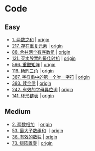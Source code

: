# Code

## Easy

- [1. 两数之和](two_sum/main.go) | [origin](https://leetcode.cn/problems/two-sum/)
- [217. 存在重复元素](contains_duplicate/main.go) | [origin](https://leetcode.cn/problems/contains-duplicate/)
- [88. 合并两个有序数组](merge_sorted_array/main.go) | [origin](https://leetcode.cn/problems/merge-sorted-array/)
- [121. 买卖股票的最佳时机](best_time_to_buy_and_sell_stock/main.go) | [origin](https://leetcode.cn/problems/best-time-to-buy-and-sell-stock/)
- [566. 重塑矩阵](reshape_the_matrix/main.go) | [origin](https://leetcode.cn/problems/reshape-the-matrix/)
- [118. 杨辉三角](pascals_triangle/main.go) | [origin](https://leetcode.cn/problems/reshape-the-matrix/)
- [387. 字符串中的第一个唯一字符](first_unique_character_in_a_string/main.go) | [origin](https://leetcode.cn/problems/first-unique-character-in-a-string/)
- [383. 赎金信](ransom_note/main.go) | [origin](https://leetcode.cn/problems/ransom-note/)
- [242. 有效的字母异位词](valid_anagram/main.go) | [origin](https://leetcode.cn/problems/valid-anagram/)
- [141. 环形链表](linked_list_cycle/main.go) | [origin](https://leetcode.cn/problems/linked-list-cycle/description/)

## Medium

- [2. 两数相加](add_two_numbers/main.go) ｜[origin](https://leetcode.cn/problems/add-two-numbers/)
- [53. 最大子数组和](max_sub_array/main.go) ｜[origin](https://leetcode.cn/problems/maximum-subarray/)
- [36. 有效的数独](valid_sudoku/main.go) | [origin](https://leetcode.cn/problems/valid-sudoku/)
- [73. 矩阵置零](set_matrix_zeroes/main.go) | [origin](https://leetcode.cn/problems/set-matrix-zeroes/)